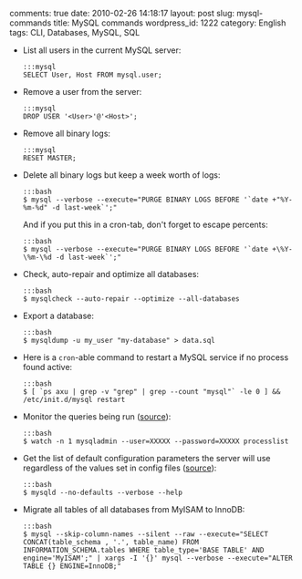 comments: true
date: 2010-02-26 14:18:17
layout: post
slug: mysql-commands
title: MySQL commands
wordpress_id: 1222
category: English
tags: CLI, Databases, MySQL, SQL

  * List all users in the current MySQL server:

        :::mysql
        SELECT User, Host FROM mysql.user;

  * Remove a user from the server:

        :::mysql
        DROP USER '<User>'@'<Host>';

  * Remove all binary logs:

        :::mysql
        RESET MASTER;

  * Delete all binary logs but keep a week worth of logs:

        :::bash
        $ mysql --verbose --execute="PURGE BINARY LOGS BEFORE '`date +"%Y-%m-%d" -d last-week`';"

    And if you put this in a cron-tab, don't forget to escape percents:

        :::bash
        $ mysql --verbose --execute="PURGE BINARY LOGS BEFORE '`date +\%Y-\%m-\%d -d last-week`';"

  * Check, auto-repair and optimize all databases:

        :::bash
        $ mysqlcheck --auto-repair --optimize --all-databases

  * Export a database:

        :::bash
        $ mysqldump -u my_user "my-database" > data.sql

  * Here is a `cron`-able command to restart a MySQL service if no process found active:

        :::bash
        $ [ `ps axu | grep -v "grep" | grep --count "mysql"` -le 0 ] && /etc/init.d/mysql restart

  * Monitor the queries being run ([source](http://blog.urfix.com/25-%E2%80%93-sick-linux-commands/)):

        :::bash
        $ watch -n 1 mysqladmin --user=XXXXX --password=XXXXX processlist

  * Get the list of default configuration parameters the server will use regardless of the values set in config files ([source](http://dev.mysql.com/doc/refman/5.1/en/server-system-variables.html)):

        :::bash
        $ mysqld --no-defaults --verbose --help

  * Migrate all tables of all databases from MyISAM to InnoDB:

        :::bash
        $ mysql --skip-column-names --silent --raw --execute="SELECT CONCAT(table_schema , '.', table_name) FROM INFORMATION_SCHEMA.tables WHERE table_type='BASE TABLE' AND engine='MyISAM';" | xargs -I '{}' mysql --verbose --execute="ALTER TABLE {} ENGINE=InnoDB;"

